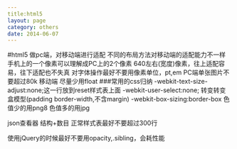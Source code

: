 ```yaml
---
title:html5
layout: page
category: others
date: 2014-06-07
---
```

#html5
做pc端，对移动端进行适配
不同的布局方法对移动端的适配能力不一样
手机上的一个像素可以理解成PC上的2个像素
640左右(宽度)像素，往上适配容易，往下适配也不失真
对字体操作最好不要用像素单位，pt,em
PC端单张图片不要超过80k
移动端 尽量少用float
###常用的css归纳
-webkit-text-size-adjust:none;这一行放到reset样式表上面
-webkit-user-select:none;
转变转变盒模型(padding border-width,不含margin)
-webkit-box-sizing:border-box
色值少的用png8
色值多的用jpg

json查看器 结构+数目
正常样式表最好不要超过300行

使用jQuery的时候最好不要用opacity,.sibling，会耗性能